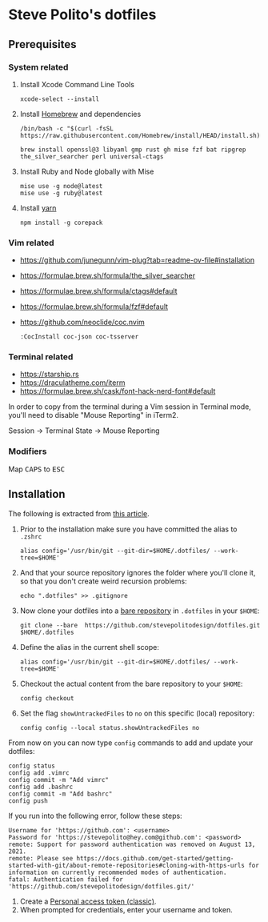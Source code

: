 # Steve Polito's dotfiles

## Prerequisites

### System related

1. Install Xcode Command Line Tools

    ```
    xcode-select --install
    ```

2. Install [Homebrew][homebrew] and dependencies

    ```
    /bin/bash -c "$(curl -fsSL https://raw.githubusercontent.com/Homebrew/install/HEAD/install.sh)"

    brew install openssl@3 libyaml gmp rust gh mise fzf bat ripgrep the_silver_searcher perl universal-ctags
    ```

3. Install Ruby and Node globally with Mise

    ```
    mise use -g node@latest
    mise use -g ruby@latest
    ```

4. Install [yarn][yarn]

    ```
    npm install -g corepack
    ```

### Vim related

-   https://github.com/junegunn/vim-plug?tab=readme-ov-file#installation
-   https://formulae.brew.sh/formula/the_silver_searcher
-   https://formulae.brew.sh/formula/ctags#default
-   https://formulae.brew.sh/formula/fzf#default
-   https://github.com/neoclide/coc.nvim

    ```
    :CocInstall coc-json coc-tsserver
    ```

### Terminal related

-   https://starship.rs
-   https://draculatheme.com/iterm
-   https://formulae.brew.sh/cask/font-hack-nerd-font#default

In order to copy from the terminal during a Vim session in Terminal mode, you'll
need to disable "Mouse Reporting" in iTerm2.

Session -> Terminal State -> Mouse Reporting

### Modifiers

Map <kbd>CAPS</kbd> to <kbd>ESC</kbd>

## Installation

The following is extracted from [this article][].

1. Prior to the installation make sure you have committed the alias to `.zshrc`

    ```
    alias config='/usr/bin/git --git-dir=$HOME/.dotfiles/ --work-tree=$HOME'
    ```

2. And that your source repository ignores the folder where you'll clone it, so
   that you don't create weird recursion problems:

    ```
    echo ".dotfiles" >> .gitignore
    ```

3. Now clone your dotfiles into a [bare repository][] in `.dotfiles` in your `$HOME`:

    ```
    git clone --bare  https://github.com/stevepolitodesign/dotfiles.git $HOME/.dotfiles
    ```

4. Define the alias in the current shell scope:

    ```
    alias config='/usr/bin/git --git-dir=$HOME/.dotfiles/ --work-tree=$HOME'
    ```

5. Checkout the actual content from the bare repository to your `$HOME`:

    ```
    config checkout
    ```

6. Set the flag `showUntrackedFiles` to `no` on this specific (local) repository:

    ```
    config config --local status.showUntrackedFiles no
    ```

From now on you can now type `config` commands to add and update your dotfiles:

```
config status
config add .vimrc
config commit -m "Add vimrc"
config add .bashrc
config commit -m "Add bashrc"
config push
```

If you run into the following error, follow these steps:

```
Username for 'https://github.com': <username>
Password for 'https://stevepolito@hey.com@github.com': <password>
remote: Support for password authentication was removed on August 13, 2021.
remote: Please see https://docs.github.com/get-started/getting-started-with-git/about-remote-repositories#cloning-with-https-urls for information on currently recommended modes of authentication.
fatal: Authentication failed for 'https://github.com/stevepolitodesign/dotfiles.git/'
```

1. Create a [Personal access token (classic)][token].
2. When prompted for credentials, enter your username and token.

[this article]: https://www.atlassian.com/git/tutorials/dotfiles
[bare repository]: https://git-scm.com/book/en/v2/Git-on-the-Server-Getting-Git-on-a-Server.html#_getting_git_on_a_server
[homebrew]: https://brew.sh
[token]: https://github.com/settings/tokens
[yarn]: https://yarnpkg.com/getting-started/install
